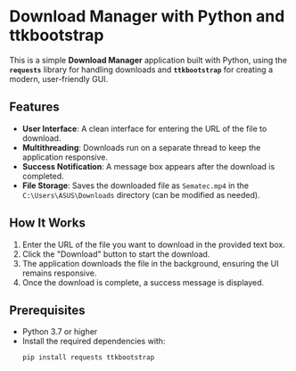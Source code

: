 # Download Manager with Python and ttkbootstrap

This is a simple **Download Manager** application built with Python, using the **`requests`** library for handling downloads and **`ttkbootstrap`** for creating a modern, user-friendly GUI.

## Features
- **User Interface**: A clean interface for entering the URL of the file to download.
- **Multithreading**: Downloads run on a separate thread to keep the application responsive.
- **Success Notification**: A message box appears after the download is completed.
- **File Storage**: Saves the downloaded file as `Sematec.mp4` in the `C:\Users\ASUS\Downloads` directory (can be modified as needed).

## How It Works
1. Enter the URL of the file you want to download in the provided text box.
2. Click the "Download" button to start the download.
3. The application downloads the file in the background, ensuring the UI remains responsive.
4. Once the download is complete, a success message is displayed.

## Prerequisites
- Python 3.7 or higher
- Install the required dependencies with:
  ```bash
  pip install requests ttkbootstrap
